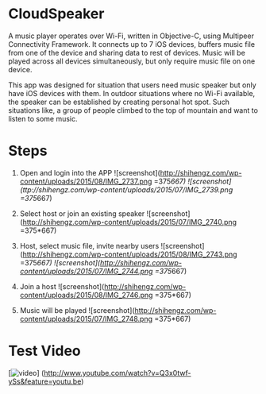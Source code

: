 # CloudSpeaker

A music player operates over Wi-Fi, written in Objective-C, using Multipeer Connectivity Framework. It connects up to 7 iOS devices, buffers music file from one of the device and sharing data to rest of devices. Music will be played across all devices simultaneously, but only require music file on one device. 

This app was designed for situation that users need music speaker but only have iOS devices with them. In outdoor situations where no Wi-Fi available, the speaker can be established by creating personal hot spot. Such situations like, a group of people climbed to the top of mountain and want to listen to some music. 

# Steps
1. Open and login into the APP
![screenshot](http://shihengz.com/wp-content/uploads/2015/08/IMG_2737.png =375*667)
![screenshot](ttp://shihengz.com/wp-content/uploads/2015/07/IMG_2739.png =375*667)

2. Select host or join an existing speaker
![screenshot](http://shihengz.com/wp-content/uploads/2015/07/IMG_2740.png =375*667)

3. Host, select music file, invite nearby users
![screenshot](http://shihengz.com/wp-content/uploads/2015/08/IMG_2743.png =375*667)
![screenshot](http://shihengz.com/wp-content/uploads/2015/07/IMG_2744.png =375*667)

4. Join a host
![screenshot](http://shihengz.com/wp-content/uploads/2015/08/IMG_2746.png =375*667)

5. Music will be played
![screenshot](http://shihengz.com/wp-content/uploads/2015/07/IMG_2748.png =375*667)

# Test Video
[![video](http://img.youtube.com/vi/Q3x0twf-ySs&feature=youtu.be/0.jpg)]
(http://www.youtube.com/watch?v=Q3x0twf-ySs&feature=youtu.be)
